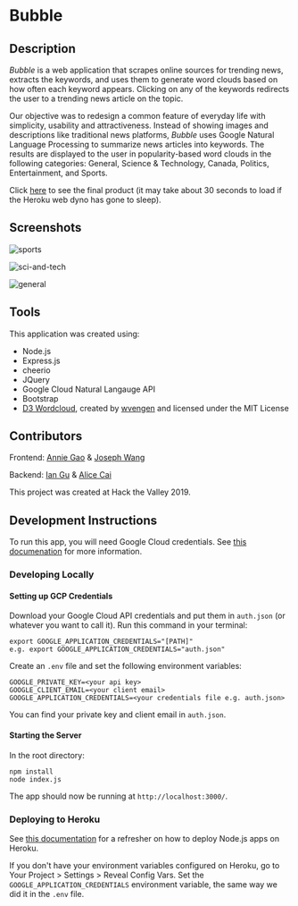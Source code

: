 # Bubble

## Description

*Bubble* is a web application that scrapes online sources for trending news, extracts the keywords, and uses them to generate word clouds based on how often each keyword appears. Clicking on any of the keywords redirects the user to a trending news article on the topic.

Our objective was to redesign a common feature of everyday life with simplicity, usability and attractiveness. Instead of showing images and descriptions like traditional news platforms, *Bubble* uses Google Natural Language Processing to summarize news articles into keywords. The results are displayed to the user in popularity-based word clouds in the following categories: General, Science & Technology, Canada, Politics, Entertainment, and Sports.

Click [here](http://bubble-io.herokuapp.com/) to see the final product (it may take about 30 seconds to load if the Heroku web dyno has gone to sleep).

## Screenshots

![sports](https://user-images.githubusercontent.com/34670205/53299110-5f376000-3804-11e9-9fc3-ed5ff33d9037.png)

![sci-and-tech](https://user-images.githubusercontent.com/34670205/53299111-65c5d780-3804-11e9-8488-5cd3bac9b1ae.png)

![general](https://user-images.githubusercontent.com/34670205/53299119-74ac8a00-3804-11e9-9f6f-741ded3dbe7d.png)

## Tools

This application was created using:
- Node.js
- Express.js
- cheerio
- JQuery
- Google Cloud Natural Langauge API
- Bootstrap
- [D3 Wordcloud](https://github.com/wvengen/d3-wordcloud), created by [wvengen](https://github.com/wvengen) and licensed under the MIT License

## Contributors

Frontend: [Annie Gao](https://github.com/tallspider) & [Joseph Wang](https://github.com/joseph001126)

Backend: [Ian Gu](https://github.com/iangu48) & [Alice Cai](https://github.com/alice-cai)

This project was created at Hack the Valley 2019.

## Development Instructions

To run this app, you will need Google Cloud credentials. See [this documenation](https://cloud.google.com/docs/authentication/getting-started) for more information.

### Developing Locally

#### Setting up GCP Credentials

Download your Google Cloud API credentials and put them in `auth.json` (or whatever you want to call it). Run this command in your terminal:

```
export GOOGLE_APPLICATION_CREDENTIALS="[PATH]"
e.g. export GOOGLE_APPLICATION_CREDENTIALS="auth.json"
```

Create an `.env` file and set the following environment variables:

```
GOOGLE_PRIVATE_KEY=<your api key>
GOOGLE_CLIENT_EMAIL=<your client email>
GOOGLE_APPLICATION_CREDENTIALS=<your credentials file e.g. auth.json>
```

You can find your private key and client email in `auth.json`.

#### Starting the Server

In the root directory:

```
npm install
node index.js
```

The app should now be running at `http://localhost:3000/`.

### Deploying to Heroku

See [this documentation](https://devcenter.heroku.com/articles/deploying-nodejs) for a refresher on how to deploy Node.js apps on Heroku.

If you don't have your environment variables configured on Heroku, go to Your Project > Settings > Reveal Config Vars. Set the `GOOGLE_APPLICATION_CREDENTIALS` environment variable, the same way we did it in the `.env` file.

